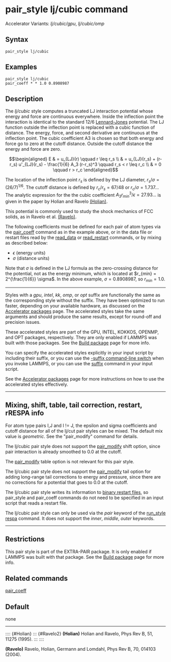 # pair_style lj/cubic command

Accelerator Variants: *lj/cubic/gpu*, *lj/cubic/omp*

## Syntax

``` LAMMPS
pair_style lj/cubic
```

## Examples

``` LAMMPS
pair_style lj/cubic
pair_coeff * * 1.0 0.8908987
```

## Description

The *lj/cubic* style computes a truncated LJ interaction potential whose
energy and force are continuous everywhere. Inside the inflection point
the interaction is identical to the standard 12/6
[Lennard-Jones](pair_lj) potential. The LJ function outside the
inflection point is replaced with a cubic function of distance. The
energy, force, and second derivative are continuous at the inflection
point. The cubic coefficient A3 is chosen so that both energy and force
go to zero at the cutoff distance. Outside the cutoff distance the
energy and force are zero.

$$\begin{aligned}
E & = u_{LJ}(r) \qquad r \leq r_s \\
  & = u_{LJ}(r_s) + (r-r_s) u'_{LJ}(r_s) - \frac{1}{6} A_3 (r-r_s)^3 \qquad r_s < r \leq r_c \\
  & = 0 \qquad r > r_c
\end{aligned}$$

The location of the inflection point $r_s$ is defined by the LJ
diameter, $r_s/\sigma = (26/7)^{1/6}$. The cutoff distance is defined by
$r_c/r_s = 67/48$ or $r_c/\sigma = 1.737...$ The analytic expression for
the the cubic coefficient $A_3 r_{min}^3/\epsilon = 27.93...$ is given
in the paper by Holian and Ravelo [(Holian)](Holian).

This potential is commonly used to study the shock mechanics of FCC
solids, as in Ravelo et al. [(Ravelo)](Ravelo2).

The following coefficients must be defined for each pair of atom types
via the [pair_coeff](pair_coeff) command as in the example above, or in
the data file or restart files read by the [read_data](read_data) or
[read_restart](read_restart) commands, or by mixing as described below:

-   $\epsilon$ (energy units)
-   $\sigma$ (distance units)

Note that $\sigma$ is defined in the LJ formula as the zero-crossing
distance for the potential, not as the energy minimum, which is located
at $r_{min} = 2^{\frac{1}{6}} \sigma$. In the above example,
$\sigma = 0.8908987$, so $r_{min} = 1.0$.

------------------------------------------------------------------------

Styles with a *gpu*, *intel*, *kk*, *omp*, or *opt* suffix are
functionally the same as the corresponding style without the suffix.
They have been optimized to run faster, depending on your available
hardware, as discussed on the [Accelerator packages](Speed_packages)
page. The accelerated styles take the same arguments and should produce
the same results, except for round-off and precision issues.

These accelerated styles are part of the GPU, INTEL, KOKKOS, OPENMP, and
OPT packages, respectively. They are only enabled if LAMMPS was built
with those packages. See the [Build package](Build_package) page for
more info.

You can specify the accelerated styles explicitly in your input script
by including their suffix, or you can use the [-suffix command-line
switch](Run_options) when you invoke LAMMPS, or you can use the
[suffix](suffix) command in your input script.

See the [Accelerator packages](Speed_packages) page for more
instructions on how to use the accelerated styles effectively.

------------------------------------------------------------------------

## Mixing, shift, table, tail correction, restart, rRESPA info

For atom type pairs I,J and I != J, the epsilon and sigma coefficients
and cutoff distance for all of the lj/cut pair styles can be mixed. The
default mix value is *geometric*. See the \"pair_modify\" command for
details.

The lj/cubic pair style does not support the [pair_modify](pair_modify)
shift option, since pair interaction is already smoothed to 0.0 at the
cutoff.

The [pair_modify](pair_modify) table option is not relevant for this
pair style.

The lj/cubic pair style does not support the [pair_modify](pair_modify)
tail option for adding long-range tail corrections to energy and
pressure, since there are no corrections for a potential that goes to
0.0 at the cutoff.

The lj/cubic pair style writes its information to [binary restart
files](restart), so pair_style and pair_coeff commands do not need to be
specified in an input script that reads a restart file.

The lj/cubic pair style can only be used via the *pair* keyword of the
[run_style respa](run_style) command. It does not support the *inner*,
*middle*, *outer* keywords.

------------------------------------------------------------------------

## Restrictions

This pair style is part of the EXTRA-PAIR package. It is only enabled if
LAMMPS was built with that package. See the [Build
package](Build_package) page for more info.

## Related commands

[pair_coeff](pair_coeff)

## Default

none

------------------------------------------------------------------------

:::: {#Holian}
::: {#Ravelo2}
**(Holian)** Holian and Ravelo, Phys Rev B, 51, 11275 (1995).
:::
::::

**(Ravelo)** Ravelo, Holian, Germann and Lomdahl, Phys Rev B, 70, 014103
(2004).
